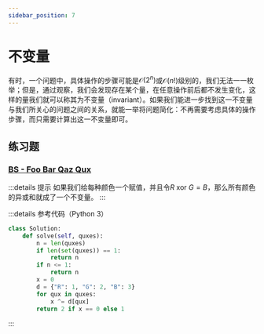 ```yaml
---
sidebar_position: 7
---
```


# 不变量

有时，一个问题中，具体操作的步骤可能是$\mathcal{O}(2^n)$或$\mathcal{O}(n!)$级别的，我们无法一一枚举；但是，通过观察，我们会发现存在某个量，在任意操作前后都不发生变化，这样的量我们就可以称其为不变量（invariant）。如果我们能进一步找到这一不变量与我们所关心的问题之间的关系，就能一举将问题简化：不再需要考虑具体的操作步骤，而只需要计算出这一不变量即可。

## 练习题

### [BS - Foo Bar Qaz Qux](https://binarysearch.com/problems/Foo-Bar-Qaz-Qux)

:::details 提示
如果我们给每种颜色一个赋值，并且令$R\text{ xor }G=B$，那么所有颜色的异或和就成了一个不变量。
:::

:::details 参考代码（Python 3）

```python
class Solution:
    def solve(self, quxes):
        n = len(quxes)
        if len(set(quxes)) == 1:
            return n
        if n <= 1:
            return n
        x = 0
        d = {"R": 1, "G": 2, "B": 3}
        for qux in quxes:
            x ^= d[qux]
        return 2 if x == 0 else 1
```

:::

<Utterances />
